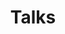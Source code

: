 ---
layout: "/layouts/talk.njk"
title: "Talks"
description: "and other events"
eleventyExcludeFromCollections: "true"
---